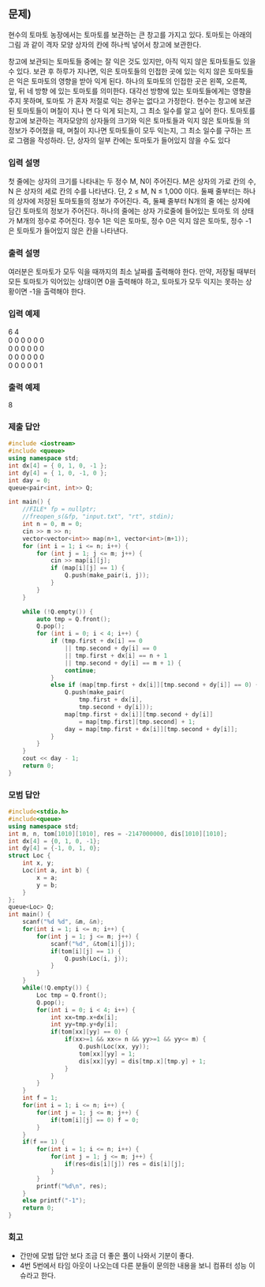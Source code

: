 ﻿## 문제)
현수의 토마토 농장에서는 토마토를 보관하는 큰 창고를 가지고 있다. 토마토는 아래의 그림
과 같이 격자 모양 상자의 칸에 하나씩 넣어서 창고에 보관한다. 

창고에 보관되는 토마토들 중에는 잘 익은 것도 있지만, 아직 익지 않은 토마토들도 있을 수
있다. 보관 후 하루가 지나면, 익은 토마토들의 인접한 곳에 있는 익지 않은 토마토들은 익은
토마토의 영향을 받아 익게 된다. 하나의 토마토의 인접한 곳은 왼쪽, 오른쪽, 앞, 뒤 네 방향
에 있는 토마토를 의미한다. 대각선 방향에 있는 토마토들에게는 영향을 주지 못하며, 토마토
가 혼자 저절로 익는 경우는 없다고 가정한다. 현수는 창고에 보관된 토마토들이 며칠이 지나
면 다 익게 되는지, 그 최소 일수를 알고 싶어 한다.
토마토를 창고에 보관하는 격자모양의 상자들의 크기와 익은 토마토들과 익지 않은 토마토들
의 정보가 주어졌을 때, 며칠이 지나면 토마토들이 모두 익는지, 그 최소 일수를 구하는 프로
그램을 작성하라. 단, 상자의 일부 칸에는 토마토가 들어있지 않을 수도 있다

### 입력 설명
첫 줄에는 상자의 크기를 나타내는 두 정수 M, N이 주어진다. M은 상자의 가로 칸의 수, N
은 상자의 세로 칸의 수를 나타낸다. 단, 2 ≤ M, N ≤ 1,000 이다.
둘째 줄부터는 하나의 상자에 저장된 토마토들의 정보가 주어진다. 즉, 둘째 줄부터 N개의 줄
에는 상자에 담긴 토마토의 정보가 주어진다. 하나의 줄에는 상자 가로줄에 들어있는 토마토
의 상태가 M개의 정수로 주어진다. 정수 1은 익은 토마토, 정수 0은 익지 않은 토마토, 정수
-1은 토마토가 들어있지 않은 칸을 나타낸다. 

### 출력 설명
여러분은 토마토가 모두 익을 때까지의 최소 날짜를 출력해야 한다. 만약, 저장될 때부터 모든
토마토가 익어있는 상태이면 0을 출력해야 하고, 토마토가 모두 익지는 못하는 상황이면 -1을
출력해야 한다.

### 입력 예제
6 4\
0 0 0 0 0 0\
0 0 0 0 0 0\
0 0 0 0 0 0\
0 0 0 0 0 1

### 출력 예제
8

### 제출 답안
``` Cpp
#include <iostream>
#include <queue>
using namespace std;
int dx[4] = { 0, 1, 0, -1 };
int dy[4] = { 1, 0, -1, 0 };
int day = 0;
queue<pair<int, int>> Q;

int main() {
    //FILE* fp = nullptr;
    //freopen_s(&fp, "input.txt", "rt", stdin);
    int n = 0, m = 0;
    cin >> m >> n;
    vector<vector<int>> map(n+1, vector<int>(m+1));
    for (int i = 1; i <= n; i++) {
        for (int j = 1; j <= m; j++) {
            cin >> map[i][j];
            if (map[i][j] == 1) {
                Q.push(make_pair(i, j));
            }
        }
    }

    while (!Q.empty()) {
        auto tmp = Q.front();
        Q.pop();
        for (int i = 0; i < 4; i++) {
            if (tmp.first + dx[i] == 0
                || tmp.second + dy[i] == 0
                || tmp.first + dx[i] == n + 1
                || tmp.second + dy[i] == m + 1) {
                continue;
            }
            else if (map[tmp.first + dx[i]][tmp.second + dy[i]] == 0) {
                Q.push(make_pair(
                    tmp.first + dx[i],
                    tmp.second + dy[i]));
                map[tmp.first + dx[i]][tmp.second + dy[i]]
                    = map[tmp.first][tmp.second] + 1;
                day = map[tmp.first + dx[i]][tmp.second + dy[i]];
            }
        }
    }
    cout << day - 1;
    return 0;
}
```
 
### 모범 답안
``` Cpp
#include<stdio.h>
#include<queue>
using namespace std;
int m, n, tom[1010][1010], res = -2147000000, dis[1010][1010];
int dx[4] = {0, 1, 0, -1}; 
int dy[4] = {-1, 0, 1, 0};
struct Loc {
    int x, y;
    Loc(int a, int b) {
        x = a;
        y = b;
    }
};
queue<Loc> Q;
int main() {
    scanf("%d %d", &m, &n);
    for(int i = 1; i <= n; i++) {
        for(int j = 1; j <= m; j++) {
            scanf("%d", &tom[i][j]);
            if(tom[i][j] == 1) {
                Q.push(Loc(i, j));
            }
        }
    }
    while(!Q.empty()) {
        Loc tmp = Q.front();
        Q.pop();
        for(int i = 0; i < 4; i++) {
            int xx=tmp.x+dx[i];
            int yy=tmp.y+dy[i];
            if(tom[xx][yy] == 0) {
                if(xx>=1 && xx<= n && yy>=1 && yy<= m) {
                    Q.push(Loc(xx, yy));
                    tom[xx][yy] = 1;
                    dis[xx][yy] = dis[tmp.x][tmp.y] + 1;
                }
            }
        }
    }
    int f = 1;
    for(int i = 1; i <= n; i++) {
        for(int j = 1; j <= m; j++) {
            if(tom[i][j] == 0) f = 0;
        }
    }
    if(f == 1) {
        for(int i = 1; i <= n; i++) {
            for(int j = 1; j <= m; j++) {
                if(res<dis[i][j]) res = dis[i][j];
            }
        }
        printf("%d\n", res);
    }
    else printf("-1");
    return 0;
}
```

### 회고
- 간만에 모범 답안 보다 조금 더 좋은 풀이 나와서 기분이 좋다.
- 4번 5번에서 타임 아웃이 나오는데 다른 분들이 문의한 내용을 보니 컴퓨터 성능 이슈라고 한다.